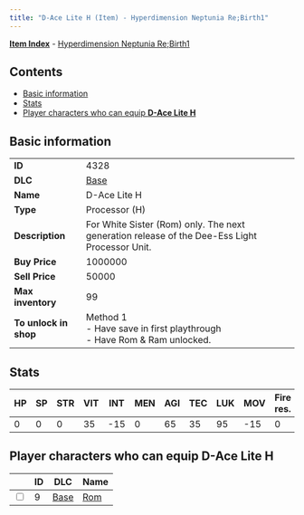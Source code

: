 ```yaml
---
title: "D-Ace Lite H (Item) - Hyperdimension Neptunia Re;Birth1"
---
```


[**Item Index**](/neptunia/rb1/item/index.html) - [Hyperdimension Neptunia Re;Birth1](/neptunia/rb1)

## Contents

- [Basic information](#basic-information)
- [Stats](#stats)
- [Player characters who can equip **D-Ace Lite H**](#player-characters-who-can-equip-d-ace-lite-h)

## Basic information

|   |   |
| -- | -- |
| **ID** | 4328 |
| **DLC** | [Base](/neptunia/rb1/dlc/1-base.html) |
| **Name** | D-Ace Lite H |
| **Type** | Processor (H) |
| **Description** | For White Sister (Rom) only. The next generation release of the Dee-Ess Light Processor Unit. |
| **Buy Price** | 1000000 |
| **Sell Price** | 50000 |
| **Max inventory** | 99 |
| **To unlock in shop** | Method 1<br />- Have save in first playthrough<br />- Have Rom & Ram unlocked. |


## Stats

| HP | SP | STR | VIT | INT | MEN | AGI | TEC | LUK | MOV | Fire res. | Ice res. | Wind res. | Lightning res. |
| -- | -- | --- | --- | --- | --- | --- | --- | --- | --- | --------- | -------- | --------- | -------------- |
| 0 | 0 | 0 | 35 | -15 | 0 | 65 | 35 | 95 | -15 | 0 | 0 | 0 | 0 |


## Player characters who can equip **D-Ace Lite H**

|    | ID | DLC | Name |
| -- | -- | --- | ---- |
| <input type="checkbox" id="rb1-player-1-9" class="trackbox" /> | 9 | [Base](/neptunia/rb1/dlc/1-base.html) | [Rom](/neptunia/rb1/player/1-9-rom.html) |
